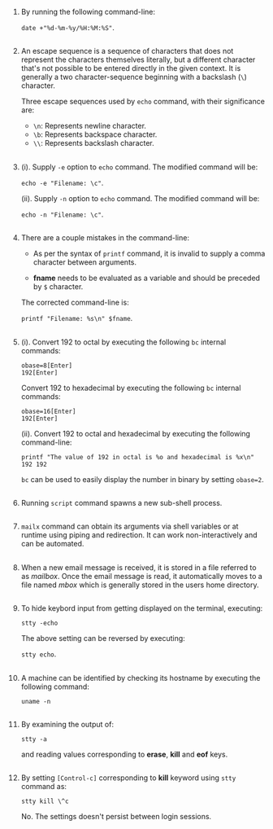 01. By running the following command-line:

    `date +"%d-%m-%y/%H:%M:%S"`.

##

02. An escape sequence is a sequence of characters that does not represent the characters themselves literally, but a different character that's not possible to be entered directly in the given context. It is generally a two character-sequence beginning with a backslash (`\`) character.

    Three escape sequences used by `echo` command, with their significance are:

    -   `\n`: Represents newline character.
    -   `\b`: Represents backspace character.
    -   `\\`: Represents backslash character.

##

03. (i). Supply `-e` option to `echo` command. The modified command will be:

    `echo -e "Filename: \c"`.

    (ii). Supply `-n` option to `echo` command.  The modified command will be:

    `echo -n "Filename: \c"`.

##

04. There are a couple mistakes in the command-line:

    - As per the syntax of `printf` command, it is invalid to supply a comma character between arguments.

    - **fname** needs to be evaluated as a variable and should be preceded by `$` character.

    The corrected command-line is:

    `printf "Filename: %s\n" $fname`.

##

05. (i). Convert 192 to octal by executing the following `bc` internal commands:

    `obase=8[Enter]`
    <br/>
    `192[Enter]`

    Convert 192 to hexadecimal by executing the following `bc` internal commands:

    `obase=16[Enter]`
    <br/>
    `192[Enter]`

    (ii). Convert 192 to octal and hexadecimal by executing the following command-line:

    `printf "The value of 192 in octal is %o and hexadecimal is %x\n" 192 192`

    `bc` can be used to easily display the number in binary by setting `obase=2`.

##

06. Running `script` command spawns a new sub-shell process.

##

07. `mailx` command can obtain its arguments via shell variables or at runtime using piping and redirection. It can work non-interactively and can be automated.

##

08. When a new email message is received, it is stored in a file referred to as _mailbox_. Once the email message is read, it automatically moves to a file named _mbox_ which is generally stored in the users home directory.

##

09. To hide keybord input from getting displayed on the terminal, executing:

    `stty -echo`

    The above setting can be reversed by executing:

    `stty echo`.

##

10. A machine can be identified by checking its hostname by executing the following command:

    `uname -n`

##

11. By examining the output of:

    `stty -a`

    and reading values corresponding to **erase**, **kill** and **eof** keys.

##

12. By setting `[Control-c]` corresponding to **kill** keyword using `stty` command as:

    `stty kill \^c`

    No. The settings doesn't persist between login sessions.

##
